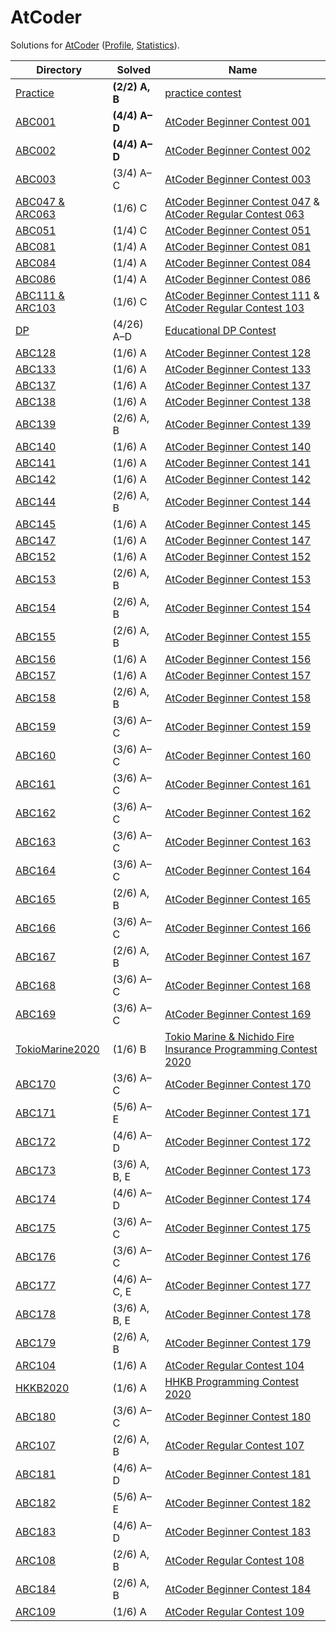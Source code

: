 <!-- SPDX-License-Identifier: X11 -->
# AtCoder

Solutions for [AtCoder](https://atcoder.jp/) ([Profile](https://atcoder.jp/users/jthvai), [Statistics](https://kenkoooo.com/atcoder#/user/jthvai)).

| Directory                             | Solved              | Name
| ---                                   | ---                 | ---
| [Practice](./Practice/)               | **(2/2) A, B**      | [practice contest](https://atcoder.jp/contests/practice)
| [ABC001](./ABC001/)                   | **(4/4) A&ndash;D** | [AtCoder Beginner Contest 001](https://atcoder.jp/contests/abc001)
| [ABC002](./ABC002/)                   | **(4/4) A&ndash;D** | [AtCoder Beginner Contest 002](https://atcoder.jp/contests/abc002)
| [ABC003](./ABC003/)                   | (3/4) A&ndash;C     | [AtCoder Beginner Contest 003](https://atcoder.jp/contests/abc003)
| [ABC047 & ARC063](./ABC047_&_ARC063/) | (1/6) C             | [AtCoder Beginner Contest 047](https://atcoder.jp/contests/abc047) & [AtCoder Regular Contest 063](https://atcoder.jp/contests/arc063)
| [ABC051](./ABC051/)                   | (1/4) C             | [AtCoder Beginner Contest 051](https://atcoder.jp/contests/abc051)
| [ABC081](./ABC081/)                   | (1/4) A             | [AtCoder Beginner Contest 081](https://atcoder.jp/contests/abc081)
| [ABC084](./ABC084/)                   | (1/4) A             | [AtCoder Beginner Contest 084](https://atcoder.jp/contests/abc084)
| [ABC086](./ABC086/)                   | (1/4) A             | [AtCoder Beginner Contest 086](https://atcoder.jp/contests/abc086)
| [ABC111 & ARC103](./ABC111_&_ARC103/) | (1/6) C             | [AtCoder Beginner Contest 111](https://atcoder.jp/contests/abc111) & [AtCoder Regular Contest 103](https://atcoder.jp/contests/arc103)
| [DP](./DP/)                           | (4/26) A&ndash;D    | [Educational DP Contest](https://atcoder.jp/contests/dp)
| [ABC128](./ABC128/)                   | (1/6) A             | [AtCoder Beginner Contest 128](https://atcoder.jp/contests/abc128)
| [ABC133](./ABC133/)                   | (1/6) A             | [AtCoder Beginner Contest 133](https://atcoder.jp/contests/abc133)
| [ABC137](./ABC137/)                   | (1/6) A             | [AtCoder Beginner Contest 137](https://atcoder.jp/contests/abc137)
| [ABC138](./ABC138/)                   | (1/6) A             | [AtCoder Beginner Contest 138](https://atcoder.jp/contests/abc138)
| [ABC139](./ABC139/)                   | (2/6) A, B          | [AtCoder Beginner Contest 139](https://atcoder.jp/contests/abc139)
| [ABC140](./ABC140/)                   | (1/6) A             | [AtCoder Beginner Contest 140](https://atcoder.jp/contests/abc140)
| [ABC141](./ABC141/)                   | (1/6) A             | [AtCoder Beginner Contest 141](https://atcoder.jp/contests/abc141)
| [ABC142](./ABC142/)                   | (1/6) A             | [AtCoder Beginner Contest 142](https://atcoder.jp/contests/abc142)
| [ABC144](./ABC144/)                   | (2/6) A, B          | [AtCoder Beginner Contest 144](https://atcoder.jp/contests/abc144)
| [ABC145](./ABC145/)                   | (1/6) A             | [AtCoder Beginner Contest 145](https://atcoder.jp/contests/abc145)
| [ABC147](./ABC147/)                   | (1/6) A             | [AtCoder Beginner Contest 147](https://atcoder.jp/contests/abc147)
| [ABC152](./ABC152/)                   | (1/6) A             | [AtCoder Beginner Contest 152](https://atcoder.jp/contests/abc152)
| [ABC153](./ABC153/)                   | (2/6) A, B          | [AtCoder Beginner Contest 153](https://atcoder.jp/contests/abc153)
| [ABC154](./ABC154/)                   | (2/6) A, B          | [AtCoder Beginner Contest 154](https://atcoder.jp/contests/abc154)
| [ABC155](./ABC155/)                   | (2/6) A, B          | [AtCoder Beginner Contest 155](https://atcoder.jp/contests/abc155)
| [ABC156](./ABC156/)                   | (1/6) A             | [AtCoder Beginner Contest 156](https://atcoder.jp/contests/abc156)
| [ABC157](./ABC157/)                   | (1/6) A             | [AtCoder Beginner Contest 157](https://atcoder.jp/contests/abc157)
| [ABC158](./ABC158/)                   | (2/6) A, B          | [AtCoder Beginner Contest 158](https://atcoder.jp/contests/abc158)
| [ABC159](./ABC159/)                   | (3/6) A&ndash;C     | [AtCoder Beginner Contest 159](https://atcoder.jp/contests/abc159)
| [ABC160](./ABC160/)                   | (3/6) A&ndash;C     | [AtCoder Beginner Contest 160](https://atcoder.jp/contests/abc160)
| [ABC161](./ABC161/)                   | (3/6) A&ndash;C     | [AtCoder Beginner Contest 161](https://atcoder.jp/contests/abc161)
| [ABC162](./ABC162/)                   | (3/6) A&ndash;C     | [AtCoder Beginner Contest 162](https://atcoder.jp/contests/abc162)
| [ABC163](./ABC163/)                   | (3/6) A&ndash;C     | [AtCoder Beginner Contest 163](https://atcoder.jp/contests/abc163)
| [ABC164](./ABC164/)                   | (3/6) A&ndash;C     | [AtCoder Beginner Contest 164](https://atcoder.jp/contests/abc164)
| [ABC165](./ABC165/)                   | (2/6) A, B          | [AtCoder Beginner Contest 165](https://atcoder.jp/contests/abc165)
| [ABC166](./ABC166/)                   | (3/6) A&ndash;C     | [AtCoder Beginner Contest 166](https://atcoder.jp/contests/abc166)
| [ABC167](./ABC167/)                   | (2/6) A, B          | [AtCoder Beginner Contest 167](https://atcoder.jp/contests/abc167)
| [ABC168](./ABC168/)                   | (3/6) A&ndash;C     | [AtCoder Beginner Contest 168](https://atcoder.jp/contests/abc168)
| [ABC169](./ABC169/)                   | (3/6) A&ndash;C     | [AtCoder Beginner Contest 169](https://atcoder.jp/contests/abc169)
| [TokioMarine2020](./TokioMarine2020/) | (1/6) B             | [Tokio Marine & Nichido Fire Insurance Programming Contest 2020](https://atcoder.jp/contests/tokiomarine2020)
| [ABC170](./ABC170/)                   | (3/6) A&ndash;C     | [AtCoder Beginner Contest 170](https://atcoder.jp/contests/abc170)
| [ABC171](./ABC171/)                   | (5/6) A&ndash;E     | [AtCoder Beginner Contest 171](https://atcoder.jp/contests/abc171)
| [ABC172](./ABC172/)                   | (4/6) A&ndash;D     | [AtCoder Beginner Contest 172](https://atcoder.jp/contests/abc172)
| [ABC173](./ABC173/)                   | (3/6) A, B, E       | [AtCoder Beginner Contest 173](https://atcoder.jp/contests/abc173)
| [ABC174](./ABC174/)                   | (4/6) A&ndash;D     | [AtCoder Beginner Contest 174](https://atcoder.jp/contests/abc174)
| [ABC175](./ABC175/)                   | (3/6) A&ndash;C     | [AtCoder Beginner Contest 175](https://atcoder.jp/contests/abc175)
| [ABC176](./ABC176/)                   | (3/6) A&ndash;C     | [AtCoder Beginner Contest 176](https://atcoder.jp/contests/abc176)
| [ABC177](./ABC177/)                   | (4/6) A&ndash;C, E  | [AtCoder Beginner Contest 177](https://atcoder.jp/contests/abc177)
| [ABC178](./ABC178/)                   | (3/6) A, B, E       | [AtCoder Beginner Contest 178](https://atcoder.jp/contests/abc178)
| [ABC179](./ABC179/)                   | (2/6) A, B          | [AtCoder Beginner Contest 179](https://atcoder.jp/contests/abc179)
| [ARC104](./ARC104/)                   | (1/6) A             | [AtCoder Regular Contest 104](https://atcoder.jp/contests/arc104)
| [HKKB2020](./HKKB2020/)               | (1/6) A             | [HHKB Programming Contest 2020](https://atcoder.jp/contests/hhkb2020)
| [ABC180](./ABC180/)                   | (3/6) A&ndash;C     | [AtCoder Beginner Contest 180](https://atcoder.jp/contests/abc180)
| [ARC107](./ARC107/)                   | (2/6) A, B          | [AtCoder Regular Contest 107](https://atcoder.jp/contests/arc107)
| [ABC181](./ABC181/)                   | (4/6) A&ndash;D     | [AtCoder Beginner Contest 181](https://atcoder.jp/contests/abc181)
| [ABC182](./ABC182/)                   | (5/6) A&ndash;E     | [AtCoder Beginner Contest 182](https://atcoder.jp/contests/abc182)
| [ABC183](./ABC183/)                   | (4/6) A&ndash;D     | [AtCoder Beginner Contest 183](https://atcoder.jp/contests/abc183)
| [ARC108](./ARC108/)                   | (2/6) A, B          | [AtCoder Regular Contest 108](https://atcoder.jp/contests/arc108)
| [ABC184](./ABC184/)                   | (2/6) A, B          | [AtCoder Beginner Contest 184](https://atcoder.jp/contests/abc184)
| [ARC109](./ARC109/)                   | (1/6) A             | [AtCoder Regular Contest 109](https://atcoder.jp/contests/arc109)
